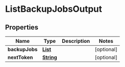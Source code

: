 

# ListBackupJobsOutput


## Properties

| Name | Type | Description | Notes |
|------------ | ------------- | ------------- | -------------|
|**backupJobs** | [**List**](List.md) |  |  [optional] |
|**nextToken** | [**String**](String.md) |  |  [optional] |



